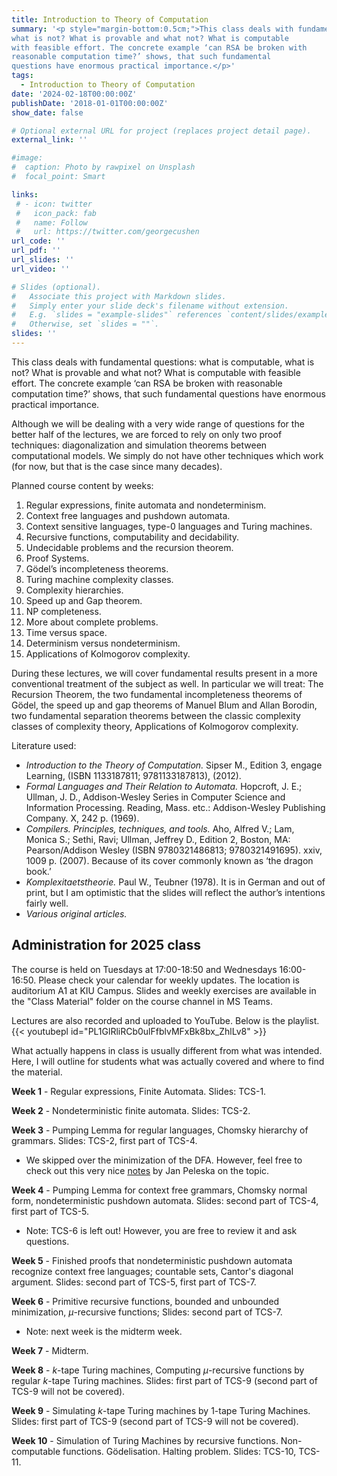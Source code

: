 ```yaml
---
title: Introduction to Theory of Computation
summary: '<p style="margin-bottom:0.5cm;">This class deals with fundamental questions: what is computable, 
what is not? What is provable and what not? What is computable 
with feasible effort. The concrete example ‘can RSA be broken with 
reasonable computation time?’ shows, that such fundamental 
questions have enormous practical importance.</p>'
tags:
  - Introduction to Theory of Computation 
date: '2024-02-18T00:00:00Z'
publishDate: '2018-01-01T00:00:00Z'
show_date: false

# Optional external URL for project (replaces project detail page).
external_link: ''

#image:
#  caption: Photo by rawpixel on Unsplash
#  focal_point: Smart

links:
 # - icon: twitter
 #   icon_pack: fab
 #   name: Follow
 #   url: https://twitter.com/georgecushen
url_code: ''
url_pdf: ''
url_slides: ''
url_video: ''

# Slides (optional).
#   Associate this project with Markdown slides.
#   Simply enter your slide deck's filename without extension.
#   E.g. `slides = "example-slides"` references `content/slides/example-slides.md`.
#   Otherwise, set `slides = ""`.
slides: ''
---
```


This class deals with fundamental questions: what is computable, 
what is not? What is provable and what not? What is computable 
with feasible effort. The concrete example ‘can RSA be broken with 
reasonable computation time?’ shows, that such fundamental 
questions have enormous practical importance.

Although we will be dealing with a very wide range of questions for the 
better half of the lectures, we are forced to rely on only two proof 
techniques: diagonalization and simulation theorems between 
computational models. We simply do not have other techniques 
which work (for now, but that is the case since many decades).

Planned course content by weeks:

1) Regular expressions, finite automata and 
nondeterminism.
2) Context free languages and pushdown automata.
3) Context sensitive languages, type-0 
languages and Turing machines.
4) Recursive functions, computability and 
decidability.
5) Undecidable problems and the recursion 
theorem.
6) Proof Systems.
7) Gödel’s incompleteness theorems.
8) Turing machine complexity classes.
9) Complexity hierarchies.
10) Speed up and Gap theorem.
11) NP completeness.
12) More about complete problems.
13) Time versus space.
14) Determinism versus nondeterminism.
15) Applications of Kolmogorov complexity.

During these lectures, we will cover fundamental results present in a more conventional 
treatment of the subject as well. In particular we will treat: The Recursion Theorem,
the two fundamental incompleteness theorems of Gödel, the speed up and gap theorems of Manuel Blum
and Allan Borodin, two fundamental separation theorems between the classic 
complexity classes of complexity theory, Applications of Kolmogorov complexity.

Literature used:

<ul style="list-style-type:disc;">
<li> <i>Introduction to the Theory of Computation.</i> Sipser M.,
Edition	3, engage Learning, (ISBN 1133187811; 9781133187813), (2012).</li>
<li> <i>Formal Languages and Their Relation to Automata.</i> Hopcroft, J. E.; Ullman, J. D., Addison-Wesley Series in Computer Science and Information Processing. Reading, Mass. etc.: Addison-Wesley Publishing Company. X, 242 p. (1969). </li>
<li> <i>Compilers. Principles, techniques, and tools.</i> 
Aho, Alfred V.; Lam, Monica S.; Sethi, Ravi; Ullman, Jeffrey D., Edition 2, Boston, MA: Pearson/Addison Wesley (ISBN 9780321486813; 9780321491695). xxiv, 1009 p. (2007). 
Because of its cover commonly known as ‘the dragon book.’</li>
<li><i>Komplexitaetstheorie.</i> Paul W., Teubner 
(1978). It is in German and out of print, but I am 
optimistic that the slides will reflect the author’s 
intentions fairly well.</li>
<li><i>Various original articles.</i></li>
</ul>

## Administration for 2025 class

The course is held on Tuesdays at 17:00-18:50 and Wednesdays 16:00-16:50. Please check your calendar for weekly updates. The location is auditorium A1 at KIU Campus. Slides and weekly exercises are available in the "Class Material" folder on the course channel in MS Teams.

Lectures are also recorded and uploaded to YouTube. Below is the playlist.
{{< youtubepl id="PL1GlRliRCb0ulFfblvMFxBk8bx_ZhlLv8" >}}
              
What actually happens in class is usually different from what was intended. Here, I will outline for students what was actually covered and where to find the material.

**Week 1** - Regular expressions, Finite Automata. Slides: TCS-1.


**Week 2** - Nondeterministic finite automata. Slides: TCS-2.

**Week 3** - Pumping Lemma for regular languages, Chomsky hierarchy of grammars. Slides: TCS-2, first part of TCS-4.
<ul style="list-style-type:disc;">
<li> We skipped over the minimization of the DFA. However, feel free to check out this very nice <a href='https://www.informatik.uni-bremen.de/agbs/lehre/ss05/pi2/hintergrund/minimize_dfa.pdf'><ins>notes</ins></a> by Jan Peleska on the topic.</li>
</ul>

**Week 4** - Pumping Lemma for context free grammars, Chomsky normal form, nondeterministic pushdown automata. Slides: second part of TCS-4, first part of TCS-5. 
<ul style="list-style-type:disc;">
<li> Note: TCS-6 is left out! However, you are free to review it and ask questions.</li>
</ul>

**Week 5** - Finished proofs that nondeterministic pushdown automata recognize context free languages; countable sets, Cantor's diagonal argument. Slides: second part of TCS-5, first part of TCS-7. 


**Week 6** - Primitive recursive functions, bounded and unbounded minimization, $\mu$-recursive functions;  Slides: second part of TCS-7. 
<ul style="list-style-type:disc;">
<li> Note: next week is the midterm week.</li>
</ul>

**Week 7** - Midterm.

**Week 8** - $k$-tape Turing machines, Computing $\mu$-recursive functions by regular $k$-tape Turing machines. Slides: first part of TCS-9 (second part of TCS-9 will not be covered).

**Week 9** - Simulating $k$-tape Turing machines by $1$-tape Turing Machines. Slides: first part of TCS-9 (second part of TCS-9 will not be covered). 

**Week 10** - Simulation of Turing Machines by recursive functions. Non-computable functions. Gödelisation. Halting problem. Slides: TCS-10, TCS-11.

<!--
**Week 8** - Midterm. As seen in Figure 1, midterm was easy! {{< figure src="Midterm_ITC_2024.jpg" caption="Grade distribution for the midterm." numbered="true" >}}

**Week 9** - Simulation of Turing Machines by recursive functions. Slides: TCS-10. 

**Week 10** - Non-computable functions. Gödelisation. Halting problem. Rice's Theorem. Recursively enumerable languages. Slides: TCS-11. 

**Week 11** - Proof systems. Proof system for elementary number theory. Slides: TCS-12. 

**Week 12** - The two Gödel's incompleteness theorems. Slides: TCS-13.

**Week 13** - Computational resources: time and space. Deterministic complexity classes and their equivalent definitions. Time and space bounds for the 1 and 2-tape universal Turing machine. Slides: almost finished TCS-14.

**Week 14** - Time and space hierarchy theorems. Kolmogorov complexity. Slides: finished TCS-14, first half of TCS-15.

**Week 15** - Non time constructable functions. Language not acceptable in time less than $o(n^2)$. Non deterministic Turing machine and corresponding complexity classes. Linear Bounded Automata. Slides: finished TCS-15, some parts of TCS-16.

 Figure 2 shows the final distribution of points for the course after all the exams. {{< figure src="Fin_Gr_ITC_2024.jpg" caption="Final grade distribution for the course." numbered="true" >}}
 -->